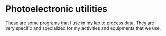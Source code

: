 # Photoelectronic utilities
These are some programs that I use in my lab to process data.
They are very specific and specialized for my activities and equipments that we use.
